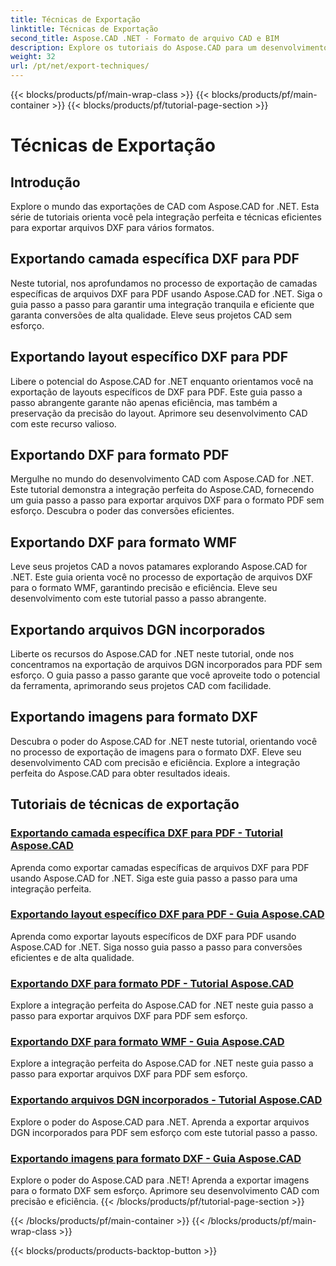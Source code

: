 ```yaml
---
title: Técnicas de Exportação
linktitle: Técnicas de Exportação
second_title: Aspose.CAD .NET - Formato de arquivo CAD e BIM
description: Explore os tutoriais do Aspose.CAD para um desenvolvimento CAD perfeito. Aprenda técnicas eficientes para exportar arquivos DXF para vários formatos sem esforço.
weight: 32
url: /pt/net/export-techniques/
---
```


{{< blocks/products/pf/main-wrap-class >}}
{{< blocks/products/pf/main-container >}}
{{< blocks/products/pf/tutorial-page-section >}}

# Técnicas de Exportação



## Introdução

Explore o mundo das exportações de CAD com Aspose.CAD for .NET. Esta série de tutoriais orienta você pela integração perfeita e técnicas eficientes para exportar arquivos DXF para vários formatos.

## Exportando camada específica DXF para PDF

Neste tutorial, nos aprofundamos no processo de exportação de camadas específicas de arquivos DXF para PDF usando Aspose.CAD for .NET. Siga o guia passo a passo para garantir uma integração tranquila e eficiente que garanta conversões de alta qualidade. Eleve seus projetos CAD sem esforço.

## Exportando layout específico DXF para PDF

Libere o potencial do Aspose.CAD for .NET enquanto orientamos você na exportação de layouts específicos de DXF para PDF. Este guia passo a passo abrangente garante não apenas eficiência, mas também a preservação da precisão do layout. Aprimore seu desenvolvimento CAD com este recurso valioso.

## Exportando DXF para formato PDF

Mergulhe no mundo do desenvolvimento CAD com Aspose.CAD for .NET. Este tutorial demonstra a integração perfeita do Aspose.CAD, fornecendo um guia passo a passo para exportar arquivos DXF para o formato PDF sem esforço. Descubra o poder das conversões eficientes.

## Exportando DXF para formato WMF

Leve seus projetos CAD a novos patamares explorando Aspose.CAD for .NET. Este guia orienta você no processo de exportação de arquivos DXF para o formato WMF, garantindo precisão e eficiência. Eleve seu desenvolvimento com este tutorial passo a passo abrangente.

## Exportando arquivos DGN incorporados

Liberte os recursos do Aspose.CAD for .NET neste tutorial, onde nos concentramos na exportação de arquivos DGN incorporados para PDF sem esforço. O guia passo a passo garante que você aproveite todo o potencial da ferramenta, aprimorando seus projetos CAD com facilidade.

## Exportando imagens para formato DXF

Descubra o poder do Aspose.CAD for .NET neste tutorial, orientando você no processo de exportação de imagens para o formato DXF. Eleve seu desenvolvimento CAD com precisão e eficiência. Explore a integração perfeita do Aspose.CAD para obter resultados ideais.
## Tutoriais de técnicas de exportação
### [Exportando camada específica DXF para PDF - Tutorial Aspose.CAD](./exporting-dxf-specific-layer-to-pdf/)
Aprenda como exportar camadas específicas de arquivos DXF para PDF usando Aspose.CAD for .NET. Siga este guia passo a passo para uma integração perfeita.
### [Exportando layout específico DXF para PDF - Guia Aspose.CAD](./exporting-dxf-specific-layout-to-pdf/)
Aprenda como exportar layouts específicos de DXF para PDF usando Aspose.CAD for .NET. Siga nosso guia passo a passo para conversões eficientes e de alta qualidade.
### [Exportando DXF para formato PDF - Tutorial Aspose.CAD](./exporting-dxf-to-pdf-format/)
Explore a integração perfeita do Aspose.CAD for .NET neste guia passo a passo para exportar arquivos DXF para PDF sem esforço.
### [Exportando DXF para formato WMF - Guia Aspose.CAD](./exporting-dxf-to-wmf-format/)
Explore a integração perfeita do Aspose.CAD for .NET neste guia passo a passo para exportar arquivos DXF para PDF sem esforço.
### [Exportando arquivos DGN incorporados - Tutorial Aspose.CAD](./exporting-embedded-dgn-files/)
Explore o poder do Aspose.CAD para .NET. Aprenda a exportar arquivos DGN incorporados para PDF sem esforço com este tutorial passo a passo.
### [Exportando imagens para formato DXF - Guia Aspose.CAD](./exporting-images-to-dxf-format/)
Explore o poder do Aspose.CAD para .NET! Aprenda a exportar imagens para o formato DXF sem esforço. Aprimore seu desenvolvimento CAD com precisão e eficiência.
{{< /blocks/products/pf/tutorial-page-section >}}

{{< /blocks/products/pf/main-container >}}
{{< /blocks/products/pf/main-wrap-class >}}

{{< blocks/products/products-backtop-button >}}
